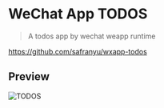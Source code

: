 # WeChat App TODOS

> A todos app by wechat weapp runtime

https://github.com/safranyu/wxapp-todos

## Preview

![TODOS](http://oltmqb37p.bkt.clouddn.com/todo.gif)

